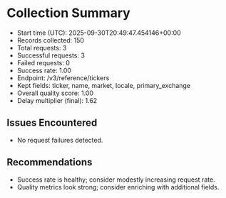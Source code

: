 # Collection Summary

- Start time (UTC): 2025-09-30T20:49:47.454146+00:00
- Records collected: 150
- Total requests: 3
- Successful requests: 3
- Failed requests: 0
- Success rate: 1.00
- Endpoint: /v3/reference/tickers
- Kept fields: ticker, name, market, locale, primary_exchange
- Overall quality score: 1.00
- Delay multiplier (final): 1.62

## Issues Encountered
- No request failures detected.

## Recommendations
- Success rate is healthy; consider modestly increasing request rate.
- Quality metrics look strong; consider enriching with additional fields.